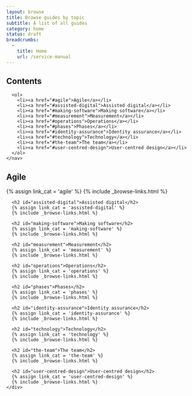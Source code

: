 ```yaml
---
layout: browse
title: Browse guides by topic
subtitle: A list of all guides
category: home
status: draft
breadcrumbs:
  -
    title: Home
    url: /service-manual
---
```


<div class="article-container group">
  <div class="contents">
    <nav>
      <h2>Contents</h2>

      <ol>
        <li><a href="#agile">Agile</a></li>
        <li><a href="#assisted-digital">Assisted digital</a></li>
        <li><a href="#making-software">Making software</a></li>
        <li><a href="#measurement">Measurement</a></li>
        <li><a href="#operations">Operations</a></li>
        <li><a href="#phases">Phases</a></li>
        <li><a href="#identity-assurance">Identity assurance</a></li>
        <li><a href="#technology">Technology</a></li>
        <li><a href="#the-team">The team</a></li>
        <li><a href="#user-centred-design">User-centred design</a></li>
      </ol>
    </nav>
  </div>

  <div class="inner">
    <div class="link-list">
      <h2 id="agile">Agile</h2>
      {% assign link_cat = 'agile' %}
      {% include _browse-links.html %}

      <h2 id="assisted-digital">Assisted digital</h2>
      {% assign link_cat = 'assisted-digital' %}
      {% include _browse-links.html %}

      <h2 id="making-software">Making software</h2>
      {% assign link_cat = 'making-software' %}
      {% include _browse-links.html %}

      <h2 id="measurement">Measurement</h2>
      {% assign link_cat = 'measurement' %}
      {% include _browse-links.html %}

      <h2 id="operations">Operations</h2>
      {% assign link_cat = 'operations' %}
      {% include _browse-links.html %}

      <h2 id="phases">Phases</h2>
      {% assign link_cat = 'phases' %}
      {% include _browse-links.html %}

      <h2 id="identity-assurance">Identity assurance</h2>
      {% assign link_cat = 'identity-assurance' %}
      {% include _browse-links.html %}

      <h2 id="technology">Technology</h2>
      {% assign link_cat = 'technology' %}
      {% include _browse-links.html %}

      <h2 id="the-team">The team</h2>
      {% assign link_cat = 'the-team' %}
      {% include _browse-links.html %}

      <h2 id="user-centred-design">User-centred design</h2>
      {% assign link_cat = 'user-centred-design' %}
      {% include _browse-links.html %}
    </div>
  </div>
</div>
